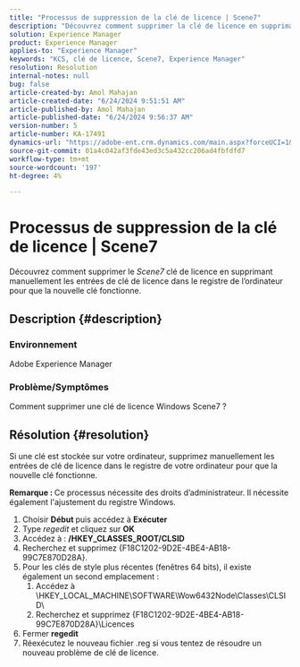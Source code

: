 ```yaml
---
title: "Processus de suppression de la clé de licence | Scene7"
description: "Découvrez comment supprimer la clé de licence en supprimant manuellement les entrées de clé de licence dans le registre de l’ordinateur pour que la nouvelle clé fonctionne."
solution: Experience Manager
product: Experience Manager
applies-to: "Experience Manager"
keywords: "KCS, clé de licence, Scene7, Experience Manager"
resolution: Resolution
internal-notes: null
bug: false
article-created-by: Amol Mahajan
article-created-date: "6/24/2024 9:51:51 AM"
article-published-by: Amol Mahajan
article-published-date: "6/24/2024 9:56:37 AM"
version-number: 5
article-number: KA-17491
dynamics-url: "https://adobe-ent.crm.dynamics.com/main.aspx?forceUCI=1&pagetype=entityrecord&etn=knowledgearticle&id=7ea2d65e-0f32-ef11-840a-6045bd02de5c"
source-git-commit: 01a4c042af3fde43ed3c5a432cc206ad4fbfdfd7
workflow-type: tm+mt
source-wordcount: '197'
ht-degree: 4%

---
```


# Processus de suppression de la clé de licence | Scene7


Découvrez comment supprimer le *Scene7* clé de licence en supprimant manuellement les entrées de clé de licence dans le registre de l’ordinateur pour que la nouvelle clé fonctionne.

## Description {#description}


### <b>Environnement</b>

Adobe Experience Manager



### <b>Problème/Symptômes</b>

Comment supprimer une clé de licence Windows Scene7 ?


## Résolution {#resolution}


Si une clé est stockée sur votre ordinateur, supprimez manuellement les entrées de clé de licence dans le registre de votre ordinateur pour que la nouvelle clé fonctionne.

<b>Remarque : </b>Ce processus nécessite des droits d’administrateur. Il nécessite également l&#39;ajustement du registre Windows.

1. Choisir <b>Début </b>puis accédez à <b>Exécuter</b>
2. Type *regedit* et cliquez sur <b>OK</b>
3. Accédez à : <b>/HKEY_CLASSES_ROOT/CLSID</b>
4. Recherchez et supprimez {F18C1202-9D2E-4BE4-AB18-99C7E870D28A}.
5. Pour les clés de style plus récentes (fenêtres 64 bits), il existe également un second emplacement :
   1. Accédez à \HKEY_LOCAL_MACHINE\SOFTWARE\Wow6432Node\Classes\CLSID\
   2. Recherchez et supprimez {F18C1202-9D2E-4BE4-AB18-99C7E870D28A}\Licences
6. Fermer <b>regedit</b>
7. Réexécutez le nouveau fichier .reg si vous tentez de résoudre un nouveau problème de clé de licence.

